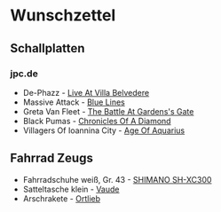 # Wunschzettel

## Schallplatten

### jpc.de

- De-Phazz - [Live At Villa Belvedere](https://www.jpc.de/jpcng/jazz/detail/-/art/de-phazz-dephazz-live-at-villa-belvedere/hnum/11680639)
- Massive Attack - [Blue Lines](https://www.jpc.de/jpcng/poprock/detail/-/art/massive-attack-blue-lines/hnum/4395517)
- Greta Van Fleet - [The Battle At Gardens's Gate](https://www.jpc.de/jpcng/poprock/detail/-/art/greta-van-fleet-the-battle-at-gardens-gate/hnum/10383162) 
- Black Pumas - [Chronicles Of A Diamond](https://www.jpc.de/jpcng/poprock/detail/-/art/black-pumas-chronicles-of-a-diamond/hnum/11576862) 
- Villagers Of Ioannina City - [Age Of Aquarius](https://www.jpc.de/jpcng/poprock/detail/-/art/villagers-of-ioannina-city-age-of-aquarius/hnum/9680097)

## Fahrrad Zeugs

- Fahrradschuhe weiß, Gr. 43 - [SHIMANO SH-XC300](https://www.rosebikes.de/shimano-sh-xc300-mtb-schuhe-2692222?product_shape=13103&article_size=43) 
- Satteltasche klein - [Vaude](https://www.rosebikes.de/vaude-race-light-xxl-satteltasche-2694125?article_size=5922&product_shape=58)
- Arschrakete - [Ortlieb](https://www.rosebikes.de/ortlieb-bike-packing-seat-pack-m-satteltasche-2663548?product_shape=black+matt&article_size=11+l&eqrecqid=15083880-96a3-11ee-9dc3-00005e828630)
